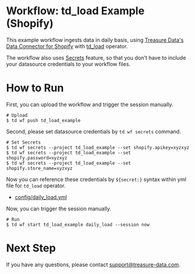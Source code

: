 # Workflow: td_load Example (Shopify)

This example workflow ingests data in daily basis, using [Treasure Data's Data Connector for Shopify](https://docs.treasuredata.com/articles/data-connector-shopify) with [td_load](http://docs.digdag.io/operators.html#td-load-treasure-data-bulk-loading) operator.

The workflow also uses [Secrets](https://docs.treasuredata.com/articles/workflows-secrets) feature, so that you don't have to include your datasource credentials to your workflow files.

# How to Run

First, you can upload the workflow and trigger the session manually.

    # Upload
    $ td wf push td_load_example

Second, please set datasource credentials by `td wf secrets` command.

    # Set Secrets
    $ td wf secrets --project td_load_example --set shopify.apikey=xyzxyz
    $ td wf secrets --project td_load_example --set shopify.password=xyzxyz
    $ td wf secrets --project td_load_example --set shopify.store_name=xyzxyz

Now you can reference these credentials by `${secret:}` syntax within yml file for `td_load` operator.

- [config/daily_load.yml](config/daily_load.yml)

Now, you can trigger the session manually.

    # Run
    $ td wf start td_load_example daily_load --session now
    
# Next Step

If you have any questions, please contact support@treasure-data.com.
